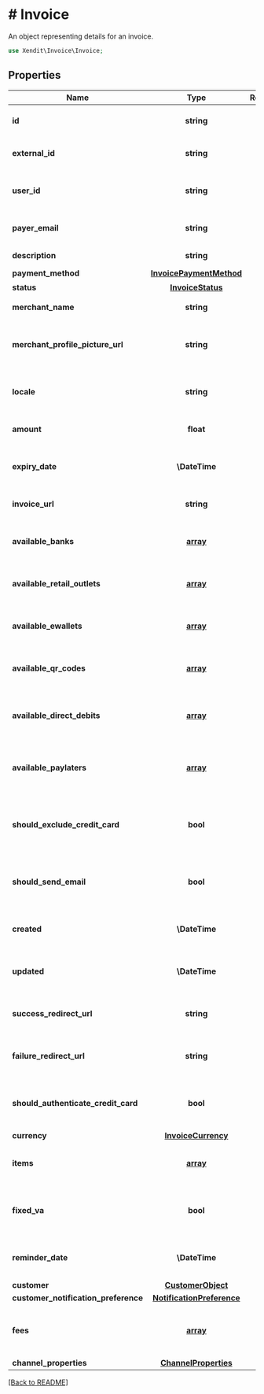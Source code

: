# # Invoice
An object representing details for an invoice.

```php
use Xendit\Invoice\Invoice;
```

## Properties

| Name | Type | Required | Description | Examples |
|------------|:-------------:|:-------------:|-------------|:-------------:|
| **id** | **string** |  | The unique identifier for the invoice. | null |
| **external_id** | **string** | ☑️ | The external identifier for the invoice. | null |
| **user_id** | **string** | ☑️ | The user ID associated with the invoice. | null |
| **payer_email** | **string** |  | The email address of the payer. | null |
| **description** | **string** |  | A description of the invoice. | null |
| **payment_method** | [**InvoicePaymentMethod**](InvoicePaymentMethod.md) |  |  | null |
| **status** | [**InvoiceStatus**](InvoiceStatus.md) | ☑️ |  | null |
| **merchant_name** | **string** | ☑️ | The name of the merchant. | null |
| **merchant_profile_picture_url** | **string** | ☑️ | The URL of the merchant&#39;s profile picture. | null |
| **locale** | **string** |  | The locale or language used for the invoice. | null |
| **amount** | **float** | ☑️ | The total amount of the invoice. | null |
| **expiry_date** | **\DateTime** | ☑️ | Representing a date and time in ISO 8601 format. | 2016-08-29T09:12:33.001Z |
| **invoice_url** | **string** | ☑️ | The URL to view the invoice. | null |
| **available_banks** | [**array**](Bank.md) | ☑️ | An array of available banks for payment. | null |
| **available_retail_outlets** | [**array**](RetailOutlet.md) | ☑️ | An array of available retail outlets for payment. | null |
| **available_ewallets** | [**array**](Ewallet.md) | ☑️ | An array of available e-wallets for payment. | null |
| **available_qr_codes** | [**array**](QrCode.md) | ☑️ | An array of available QR codes for payment. | null |
| **available_direct_debits** | [**array**](DirectDebit.md) | ☑️ | An array of available direct debit options for payment. | null |
| **available_paylaters** | [**array**](Paylater.md) | ☑️ | An array of available pay-later options for payment. | null |
| **should_exclude_credit_card** | **bool** |  | Indicates whether credit card payments should be excluded. | null |
| **should_send_email** | **bool** | ☑️ | Indicates whether email notifications should be sent. | null |
| **created** | **\DateTime** | ☑️ | Representing a date and time in ISO 8601 format. | 2016-08-29T09:12:33.001Z |
| **updated** | **\DateTime** | ☑️ | Representing a date and time in ISO 8601 format. | 2016-08-29T09:12:33.001Z |
| **success_redirect_url** | **string** |  | The URL to redirect to on successful payment. | null |
| **failure_redirect_url** | **string** |  | The URL to redirect to on payment failure. | null |
| **should_authenticate_credit_card** | **bool** |  | Indicates whether credit card authentication is required. | null |
| **currency** | [**InvoiceCurrency**](InvoiceCurrency.md) |  |  | null |
| **items** | [**array**](InvoiceItem.md) |  | An array of items included in the invoice. | null |
| **fixed_va** | **bool** |  | Indicates whether the virtual account is fixed. | null |
| **reminder_date** | **\DateTime** |  | Representing a date and time in ISO 8601 format. | 2016-08-29T09:12:33.001Z |
| **customer** | [**CustomerObject**](CustomerObject.md) |  |  | null |
| **customer_notification_preference** | [**NotificationPreference**](NotificationPreference.md) |  |  | null |
| **fees** | [**array**](InvoiceFee.md) |  | An array of fees associated with the invoice. | null |
| **channel_properties** | [**ChannelProperties**](ChannelProperties.md) |  |  | null |


[[Back to README]](../../README.md)
